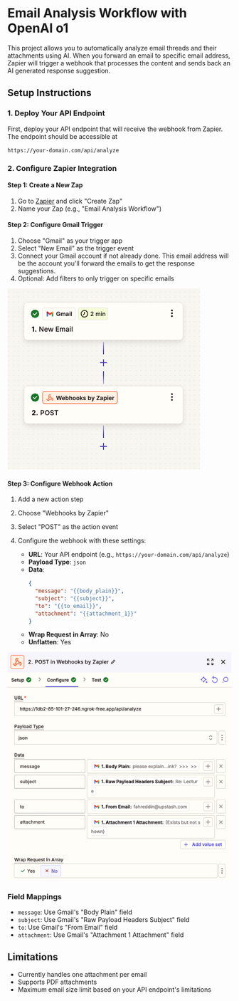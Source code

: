 # Email Analysis Workflow with OpenAI o1

This project allows you to automatically analyze email threads and their attachments using AI.  When you forward an email to specific email address, Zapier will trigger a webhook that processes the content and sends back an AI generated response suggestion.

## Setup Instructions

### 1. Deploy Your API Endpoint

First, deploy your API endpoint that will receive the webhook from Zapier. The endpoint should be accessible at 

```
https://your-domain.com/api/analyze
```

### 2. Configure Zapier Integration

#### Step 1: Create a New Zap
1. Go to [Zapier](https://zapier.com) and click "Create Zap"
2. Name your Zap (e.g., "Email Analysis Workflow")

#### Step 2: Configure Gmail Trigger
1. Choose "Gmail" as your trigger app
2. Select "New Email" as the trigger event
3. Connect your Gmail account if not already done. This email address will be the account you'll forward the emails to get the response suggestions.
4. Optional: Add filters to only trigger on specific emails

![flow](./img/flow.png)

#### Step 3: Configure Webhook Action
1. Add a new action step
2. Choose "Webhooks by Zapier"
3. Select "POST" as the action event
4. Configure the webhook with these settings:

   - **URL**: Your API endpoint (e.g., `https://your-domain.com/api/analyze`)
   - **Payload Type**: `json`
   - **Data**:
     ```json
     {
       "message": "{{body_plain}}",
       "subject": "{{subject}}",
       "to": "{{to_email}}",
       "attachment": "{{attachment_1}}"
     }
     ```
   - **Wrap Request in Array**: No
   - **Unflatten**: Yes

![webhook config](./img/webhook-config.png)

### Field Mappings
- `message`: Use Gmail's "Body Plain" field
- `subject`: Use Gmail's "Raw Payload Headers Subject" field
- `to`: Use Gmail's "From Email" field
- `attachment`: Use Gmail's "Attachment 1 Attachment" field

## Limitations

- Currently handles one attachment per email
- Supports PDF attachments
- Maximum email size limit based on your API endpoint's limitations